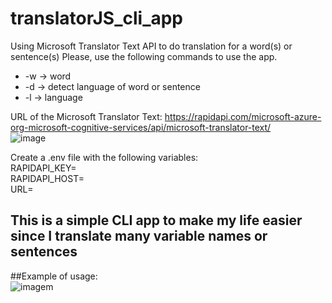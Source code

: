 # translatorJS_cli_app
Using Microsoft Translator Text API to do translation for a word(s) or sentence(s)
Please, use the following commands to use the app. 
- -w -> word
- -d -> detect language of word or sentence
- -l -> language

URL of the Microsoft Translator Text:
https://rapidapi.com/microsoft-azure-org-microsoft-cognitive-services/api/microsoft-translator-text/
<br>
![image](https://user-images.githubusercontent.com/48599344/140662618-f67a71fa-2720-4adf-a340-a661f6ccde11.png)

Create a .env file with the following variables:
<br>RAPIDAPI_KEY=<Rapidapi key>
<br>RAPIDAPI_HOST=<Rapidapi host value>
<br>URL=<URL of the Microsoft API>
  
## This is a simple CLI app to make my life easier since I translate many variable names or sentences

##Example of usage:
  <br>
  ![imagem](https://user-images.githubusercontent.com/48599344/141295805-12963d3c-024a-4461-918a-0a54a67e5e22.png)

